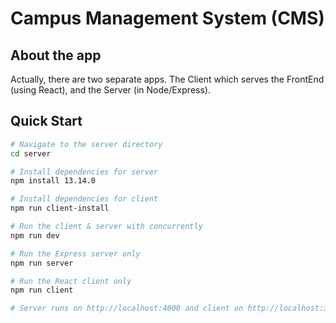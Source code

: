 # Campus Management System (CMS)

## About the app
Actually, there are two separate apps. The Client which serves the FrontEnd (using React), and the Server (in Node/Express).

## Quick Start

``` bash
# Navigate to the server directory
cd server

# Install dependencies for server
npm install 13.14.0

# Install dependencies for client
npm run client-install

# Run the client & server with concurrently
npm run dev

# Run the Express server only
npm run server

# Run the React client only
npm run client

# Server runs on http://localhost:4000 and client on http://localhost:3000
`````````

